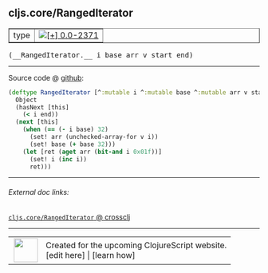 ## cljs.core/RangedIterator



 <table border="1">
<tr>
<td>type</td>
<td><a href="https://github.com/cljsinfo/cljs-api-docs/tree/0.0-2371"><img valign="middle" alt="[+] 0.0-2371" title="Added in 0.0-2371" src="https://img.shields.io/badge/+-0.0--2371-lightgrey.svg"></a> </td>
</tr>
</table>


 <samp>
(__RangedIterator.__ i base arr v start end)<br>
</samp>

---







Source code @ [github](https://github.com/clojure/clojurescript/blob/r2505/src/cljs/cljs/core.cljs#L4169-L4179):

```clj
(deftype RangedIterator [^:mutable i ^:mutable base ^:mutable arr v start end]
  Object
  (hasNext [this]
    (< i end))
  (next [this]
    (when (== (- i base) 32)
      (set! arr (unchecked-array-for v i))
      (set! base (+ base 32)))
    (let [ret (aget arr (bit-and i 0x01f))]
      (set! i (inc i))
      ret)))
```

<!--
Repo - tag - source tree - lines:

 <pre>
clojurescript @ r2505
└── src
    └── cljs
        └── cljs
            └── <ins>[core.cljs:4169-4179](https://github.com/clojure/clojurescript/blob/r2505/src/cljs/cljs/core.cljs#L4169-L4179)</ins>
</pre>

-->

---



###### External doc links:

[`cljs.core/RangedIterator` @ crossclj](http://crossclj.info/fun/cljs.core.cljs/RangedIterator.html)<br>

---

 <table>
<tr><td>
<img valign="middle" align="right" width="48px" src="http://i.imgur.com/Hi20huC.png">
</td><td>
Created for the upcoming ClojureScript website.<br>
[edit here] | [learn how]
</td></tr></table>

[edit here]:https://github.com/cljsinfo/cljs-api-docs/blob/master/cljsdoc/cljs.core/RangedIterator.cljsdoc
[learn how]:https://github.com/cljsinfo/cljs-api-docs/wiki/cljsdoc-files

<!--

This information was too distracting to show to readers, but I'll leave it
commented here since it is helpful to:

- pretty-print the data used to generate this document
- and show how to retrieve that data



The API data for this symbol:

```clj
{:ns "cljs.core",
 :name "RangedIterator",
 :type "type",
 :signature ["[i base arr v start end]"],
 :source {:code "(deftype RangedIterator [^:mutable i ^:mutable base ^:mutable arr v start end]\n  Object\n  (hasNext [this]\n    (< i end))\n  (next [this]\n    (when (== (- i base) 32)\n      (set! arr (unchecked-array-for v i))\n      (set! base (+ base 32)))\n    (let [ret (aget arr (bit-and i 0x01f))]\n      (set! i (inc i))\n      ret)))",
          :title "Source code",
          :repo "clojurescript",
          :tag "r2505",
          :filename "src/cljs/cljs/core.cljs",
          :lines [4169 4179]},
 :full-name "cljs.core/RangedIterator",
 :full-name-encode "cljs.core/RangedIterator",
 :history [["+" "0.0-2371"]]}

```

Retrieve the API data for this symbol:

```clj
;; from Clojure REPL
(require '[clojure.edn :as edn])
(-> (slurp "https://raw.githubusercontent.com/cljsinfo/cljs-api-docs/catalog/cljs-api.edn")
    (edn/read-string)
    (get-in [:symbols "cljs.core/RangedIterator"]))
```

-->
